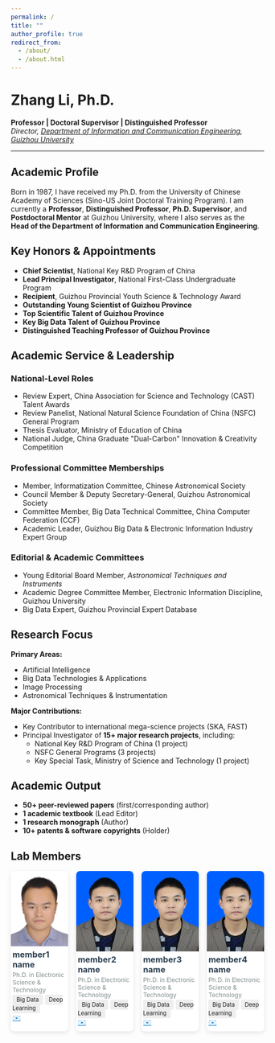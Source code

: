 ```yaml
---
permalink: /
title: ""
author_profile: true
redirect_from: 
  - /about/
  - /about.html
---
```

# Zhang Li, Ph.D.
**Professor | Doctoral Supervisor | Distinguished Professor**  
*Director, [Department of Information and Communication Engineering](https://eie.gzu.edu.cn/), [Guizhou University](https://www.gzu.edu.cn/main.psp)*  

---

## Academic Profile  
Born in 1987, I have received my Ph.D. from the University of Chinese Academy of Sciences (Sino-US Joint Doctoral Training Program). I am currently a **Professor**, **Distinguished Professor**, **Ph.D. Supervisor**, and **Postdoctoral Mentor** at Guizhou University, where I also serves as the **Head of the Department of Information and Communication Engineering**.  

## Key Honors & Appointments  
- **Chief Scientist**, National Key R&D Program of China  
- **Lead Principal Investigator**, National First-Class Undergraduate Program  
- **Recipient**, Guizhou Provincial Youth Science & Technology Award  
- **Outstanding Young Scientist of Guizhou Province**  
- **Top Scientific Talent of Guizhou Province**  
- **Key Big Data Talent of Guizhou Province**  
- **Distinguished Teaching Professor of Guizhou Province**  

## Academic Service & Leadership  
### National-Level Roles  
- Review Expert, China Association for Science and Technology (CAST) Talent Awards  
- Review Panelist, National Natural Science Foundation of China (NSFC) General Program  
- Thesis Evaluator, Ministry of Education of China  
- National Judge, China Graduate "Dual-Carbon" Innovation & Creativity Competition  

### Professional Committee Memberships  
- Member, Informatization Committee, Chinese Astronomical Society  
- Council Member & Deputy Secretary-General, Guizhou Astronomical Society  
- Committee Member, Big Data Technical Committee, China Computer Federation (CCF)  
- Academic Leader, Guizhou Big Data & Electronic Information Industry Expert Group  

### Editorial & Academic Committees  
- Young Editorial Board Member, *Astronomical Techniques and Instruments*  
- Academic Degree Committee Member, Electronic Information Discipline, Guizhou University  
- Big Data Expert, Guizhou Provincial Expert Database  

## Research Focus  
**Primary Areas:**  
- Artificial Intelligence  
- Big Data Technologies & Applications  
- Image Processing  
- Astronomical Techniques & Instrumentation  

**Major Contributions:**  
- Key Contributor to international mega-science projects (SKA, FAST)  
- Principal Investigator of **15+ major research projects**, including:  
  - National Key R&D Program of China (1 project)  
  - NSFC General Programs (3 projects)  
  - Key Special Task, Ministry of Science and Technology (1 project)  

## Academic Output  
- **50+ peer-reviewed papers** (first/corresponding author)  
- **1 academic textbook** (Lead Editor)  
- **1 research monograph** (Author)  
- **10+ patents & software copyrights** (Holder)  

## Lab Members 
<div class="team-gallery" style="
    display: grid;
    grid-template-columns: repeat(auto-fill, minmax(20%, 1fr));
    gap: 1rem;
    margin: 1rem 0;
">

<!-- Member 1 -->
<div class="member-card" style="
    background: white;
    border-radius: 8px;
    overflow: hidden;
    box-shadow: 0 3px 10px rgba(0,0,0,0.1);
">
    <img src="./images/zhangli.png" alt="Dr. member1" style="
        width: 100%;
        height: auto;
        object-fit: cover;
    ">
    <div style="padding: 0.2rem;">
        <h3 style="margin: 0 0 0.2rem 0; color: #2c3e50;">member1 name</h3>
        <p style="
            margin: 0;
            color: #7f8c8d;
            font-size: 0.75rem;
        ">Ph.D. in Electronic Science & Technology</p>
		<div style="margin-top: 0.1rem;">
			<span style="background: #eee; padding: 0.2rem 0.5rem; border-radius: 3px; font-size: 0.7rem;">Big Data</span>
			<span style="background: #eee; padding: 0.2rem 0.5rem; border-radius: 3px; font-size: 0.7rem;">Deep Learning</span>
		</div>
        <div style="margin-top: 0.1rem;">
            <a href="mailto:member1@email.com" style="color: #3498db;">✉️</a> &nbsp;
            <!-- <a href="https://scholar.google.com" style="color: #3498db;">📚 Scholar</a>-->
        </div>
    </div>
</div>

<!-- Member 2 -->
<div class="member-card" style="
	background: white;
    border-radius: 8px;
    overflow: hidden;
    box-shadow: 0 3px 10px rgba(0,0,0,0.1);
">
    <img src="./images/zhangliang.jpg" alt="Dr. member2" style="
		width: 100%;
        height: auto;
        object-fit: cover;
	">
    <div style="padding: 0.2rem;">
        <h3 style="margin: 0 0 0.2rem 0; color: #2c3e50;">member2 name</h3>
        <p style="
            margin: 0;
            color: #7f8c8d;
            font-size: 0.75rem;
		">Ph.D. in Electronic Science & Technology</p>
		<div style="margin-top: 0.1rem;">
			<span style="background: #eee; padding: 0.2rem 0.5rem; border-radius: 3px; font-size: 0.7rem;">Big Data</span>
			<span style="background: #eee; padding: 0.2rem 0.5rem; border-radius: 3px; font-size: 0.7rem;">Deep Learning</span>
		</div>
        <div style="margin-top: 0.1rem;">
            <a href="mailto:member2@email.com" style="color: #3498db;">✉️</a> &nbsp;
            <!-- <a href="#" style="color: #3498db;">🌐 Website</a> -->
        </div>
    </div>
</div>

<!-- Member 3 -->
<div class="member-card" style="
	background: white;
    border-radius: 8px;
    overflow: hidden;
    box-shadow: 0 3px 10px rgba(0,0,0,0.1);
">
    <img src="./images/zhangliang.jpg" alt="Dr. member3" style="
		width: 100%;
        height: auto;
        object-fit: cover;
	">
    <div style="padding: 0.2rem;">
        <h3 style="margin: 0 0 0.2rem 0; color: #2c3e50;">member3 name</h3>
        <p style="
            margin: 0;
            color: #7f8c8d;
            font-size: 0.75rem;
		">Ph.D. in Electronic Science & Technology</p>
		<div style="margin-top: 0.1rem;">
			<span style="background: #eee; padding: 0.2rem 0.5rem; border-radius: 3px; font-size: 0.7rem;">Big Data</span>
			<span style="background: #eee; padding: 0.2rem 0.5rem; border-radius: 3px; font-size: 0.7rem;">Deep Learning</span>
		</div>
        <div style="margin-top: 0.1rem;">
            <a href="mailto:member3@email.com" style="color: #3498db;">✉️</a> &nbsp;
        </div>
    </div>
</div>

<!-- Member 4 -->
<div class="member-card" style="
	background: white;
    border-radius: 8px;
    overflow: hidden;
    box-shadow: 0 3px 10px rgba(0,0,0,0.1);
">
    <img src="./images/zhangliang.jpg" alt="Dr. member4" style="
		width: 100%;
        height: auto;
        object-fit: cover;
	">
    <div style="padding: 0.2rem;">
        <h3 style="margin: 0 0 0.2rem 0; color: #2c3e50;">member4 name</h3>
        <p style="
            margin: 0;
            color: #7f8c8d;
            font-size: 0.75rem;
		">Ph.D. in Electronic Science & Technology</p>
		<div style="margin-top: 0.1rem;">
			<span style="background: #eee; padding: 0.2rem 0.5rem; border-radius: 3px; font-size: 0.7rem;">Big Data</span>
			<span style="background: #eee; padding: 0.2rem 0.5rem; border-radius: 3px; font-size: 0.7rem;">Deep Learning</span>
		</div>
        <div style="margin-top: 0.1rem;">
            <a href="mailto:member4@email.com" style="color: #3498db;">✉️</a> &nbsp;
        </div>
    </div>
</div>

<!-- Add more members... -->

</div>

